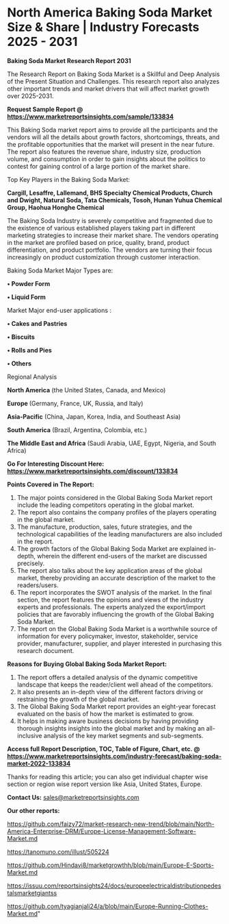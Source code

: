 # North America Baking Soda Market Size & Share | Industry Forecasts 2025 - 2031

<strong>Baking Soda Market Research Report 2031</strong>

The Research Report on Baking Soda Market is a Skillful and Deep Analysis of the Present Situation and Challenges. This research report also analyzes other important trends and market drivers that will affect market growth over 2025-2031.

<strong>Request Sample Report @ <a href=https://www.marketreportsinsights.com/sample/133834>https://www.marketreportsinsights.com/sample/133834</a></strong>

This Baking Soda market report aims to provide all the participants and the vendors will all the details about growth factors, shortcomings, threats, and the profitable opportunities that the market will present in the near future. The report also features the revenue share, industry size, production volume, and consumption in order to gain insights about the politics to contest for gaining control of a large portion of the market share.

Top Key Players in the Baking Soda Market:

<strong>Cargill, Lesaffre, Lallemand, BHS Specialty Chemical Products, Church and Dwight, Natural Soda, Tata Chemicals, Tosoh, Hunan Yuhua Chemical Group, Haohua Honghe Chemical</strong>

The Baking Soda Industry is severely competitive and fragmented due to the existence of various established players taking part in different marketing strategies to increase their market share. The vendors operating in the market are profiled based on price, quality, brand, product differentiation, and product portfolio. The vendors are turning their focus increasingly on product customization through customer interaction.

Baking Soda Market Major Types are:

<strong>• Powder Form

• Liquid Form</strong>

Market Major end-user applications :

<strong>• Cakes and Pastries

• Biscuits

• Rolls and Pies

• Others</strong>

Regional Analysis

</u><strong><b>North America</b></strong> (the United States, Canada, and Mexico)

<strong><b>Europe </b></strong>(Germany, France, UK, Russia, and Italy)

<strong><b>Asia-Pacific</b></strong> (China, Japan, Korea, India, and Southeast Asia)

<strong><b>South America</b></strong> (Brazil, Argentina, Colombia, etc.)

<strong><b>The Middle East and Africa</b></strong> (Saudi Arabia, UAE, Egypt, Nigeria, and South Africa)

<strong>Go For Interesting Discount Here: <a href=https://www.marketreportsinsights.com/discount/133834>https://www.marketreportsinsights.com/discount/133834</a></strong>

<strong>Points Covered in The Report:</strong>
<ol>
  <li>The major points considered in the Global Baking Soda Market report include the leading competitors operating in the global market.</li>
  <li>The report also contains the company profiles of the players operating in the global market.</li>
  <li>The manufacture, production, sales, future strategies, and the technological capabilities of the leading manufacturers are also included in the report.</li>
  <li>The growth factors of the Global Baking Soda Market are explained in-depth, wherein the different end-users of the market are discussed precisely.</li>
  <li>The report also talks about the key application areas of the global market, thereby providing an accurate description of the market to the readers/users.</li>
  <li>The report incorporates the SWOT analysis of the market. In the final section, the report features the opinions and views of the industry experts and professionals. The experts analyzed the export/import policies that are favorably influencing the growth of the Global Baking Soda Market.</li>
  <li>The report on the Global Baking Soda Market is a worthwhile source of information for every policymaker, investor, stakeholder, service provider, manufacturer, supplier, and player interested in purchasing this research document.</li>
</ol>
<strong>Reasons for Buying Global Baking Soda Market Report:</strong>

<ol>
  <li>The report offers a detailed analysis of the dynamic competitive landscape that keeps the reader/client well ahead of the competitors.</li>
  <li>It also presents an in-depth view of the different factors driving or restraining the growth of the global market.</li>
  <li>The Global Baking Soda Market report provides an eight-year forecast evaluated on the basis of how the market is estimated to grow.</li>
  <li>It helps in making aware business decisions by having providing thorough insights insights into the global market and by making an all-inclusive analysis of the key market segments and sub-segments.</li>
</ol>
<strong>Access full Report Description, TOC, Table of Figure, Chart, etc. @ <a href=https://www.marketreportsinsights.com/industry-forecast/baking-soda-market-2022-133834>https://www.marketreportsinsights.com/industry-forecast/baking-soda-market-2022-133834</a></strong>


Thanks for reading this article; you can also get individual chapter wise section or region wise report version like Asia, United States, Europe.

<strong>Contact Us:</strong>
sales@marketreportsinsights.com

<strong>Our other reports:</strong>

<a href=https://github.com/faizy72/market-research-new-trend/blob/main/North-America-Enterprise-DRM/Europe-License-Management-Software-Market.md>https://github.com/faizy72/market-research-new-trend/blob/main/North-America-Enterprise-DRM/Europe-License-Management-Software-Market.md</a>

<a href=https://tanomuno.com/illust/505224>https://tanomuno.com/illust/505224</a>

<a href=https://github.com/Hindavi8/marketgrowthh/blob/main/Europe-E-Sports-Market.md>https://github.com/Hindavi8/marketgrowthh/blob/main/Europe-E-Sports-Market.md</a>

<a href=https://issuu.com/reportsinsights24/docs/europeelectricaldistributionpedestalsmarketgiantss>https://issuu.com/reportsinsights24/docs/europeelectricaldistributionpedestalsmarketgiantss</a>

<a href=https://github.com/tyagianjali24/a/blob/main/Europe-Running-Clothes-Market.md>https://github.com/tyagianjali24/a/blob/main/Europe-Running-Clothes-Market.md</a>"
